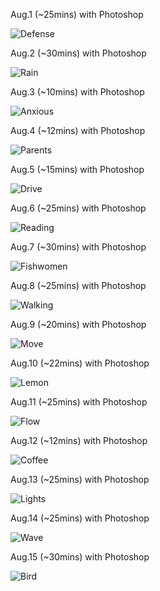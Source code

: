 Aug.1 (~25mins) with Photoshop

![Defense](1.jpg)

Aug.2 (~30mins) with Photoshop

![Rain](2.jpg)

Aug.3 (~10mins) with Photoshop

![Anxious](3.jpg)

Aug.4 (~12mins) with Photoshop

![Parents](4.jpg)

Aug.5 (~15mins) with Photoshop

![Drive](5.jpg)

Aug.6 (~25mins) with Photoshop

![Reading](6.jpg)

Aug.7 (~30mins) with Photoshop

![Fishwomen](7.jpg)

Aug.8 (~25mins) with Photoshop

![Walking](8.jpg)

Aug.9 (~20mins) with Photoshop

![Move](9.jpg)

Aug.10 (~22mins) with Photoshop

![Lemon](10.jpg)

Aug.11 (~25mins) with Photoshop

![Flow](11.jpg)

Aug.12 (~12mins) with Photoshop

![Coffee](12.jpg)

Aug.13 (~25mins) with Photoshop

![Lights](13.jpg)

Aug.14 (~25mins) with Photoshop

![Wave](14.jpg)

Aug.15 (~30mins) with Photoshop

![Bird](15.jpg)


